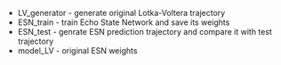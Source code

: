 - LV_generator - generate original Lotka-Voltera trajectory 
- ESN_train - train Echo State Network and save its weights
- ESN_test - genrate ESN prediction trajectory and compare it with test trajectory
- model_LV - original ESN weights
